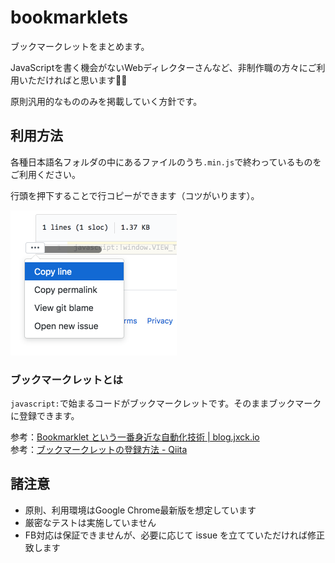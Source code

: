 # bookmarklets

ブックマークレットをまとめます。

JavaScriptを書く機会がないWebディレクターさんなど、非制作職の方々にご利用いただければと思います🙆‍♀️

原則汎用的なもののみを掲載していく方針です。



## 利用方法

各種日本語名フォルダの中にあるファイルのうち`.min.js`で終わっているものをご利用ください。

行頭を押下することで行コピーができます（コツがいります）。

![](README-img.png)



### ブックマークレットとは

`javascript:`で始まるコードがブックマークレットです。そのままブックマークに登録できます。

参考：[Bookmarklet という一番身近な自動化技術 | blog.jxck.io](https://blog.jxck.io/entries/2018-01-12/let-it-bookmarklet.html)  
参考：[ブックマークレットの登録方法 - Qiita](https://qiita.com/aqril_1132/items/b5f9040ccb8cbc705d04)


## 諸注意

- 原則、利用環境はGoogle Chrome最新版を想定しています
- 厳密なテストは実施していません
- FB対応は保証できませんが、必要に応じて issue を立てていただければ修正致します
